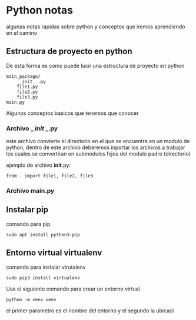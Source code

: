 # Python notas
algunas notas rapidas sobre python y conceptos que iremos aprendiendo en el camino

## Estructura de proyecto en python
De esta forma es como puede lucir una estructura de proyecto en python 

```
main_package/
    __init__.py
    file1.py
    file2.py
    file3.py
main.py
```

Algunos conceptos basicos que tenemos que conocer

### Archivo _ _init_ _.py
este archivo convierte el directorio en el que se encuentra en un modulo de python, dentro de este archivo deberemos inportar los archivos a
trabajar los cuales se convertiran en submodulos hijos del modulo padre (directorio)   

ejemplo de archivo __init__.py:
```
from . import file1, file2, file3
```

### Archivo main.py

## Instalar pip
comando para pip
```
sudo apt install python3-pip
```


## Entorno virtual virtualenv
comando para instalar virutalenv
```
sudo pip3 install virtualenv
```

Usa el siguiente comando para crear un entorno virtual
```
python -m venv venv
```
el primer parametro es el nombre del entorno y el segundo la ubicaci
